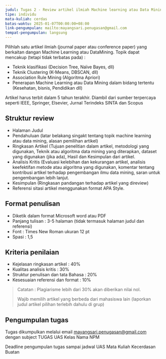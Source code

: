 ```yaml
---
judul: Tugas 2 - Review artikel ilmiah Machine learning atau Data Mining
tipe: individu
mata-kuliah: cerdas
batas-waktu: 2025-01-07T00:00:00+08:00
link-pengumpulan: mailto:mayangsari.penugasan@gmail.com
tempat-pengumpulan: langsung
---
```


Pilihlah satu artikel ilmiah (journal paper atau conference paper) yang berkaitan dangan Machine Learning atau DataMining. Topik dapat mencakup (tetapi tidak terbatas pada) :

- Teknik klasifikasi (Decision Tree, Naïve Bayes, dll)
- Teknik Clustering (K-Means, DBSCAN, dll)
- Association Rule Mining (Algoritma Apriori)
- Penerapan Machine Learning atau Data Mining dalam bidang tertentu (Kesehatan, bisnis, Pendidikan dll)

Artikel harus terbit dalam 5 tahun terakhir. Diambil dari sumber terpercaya seperti IEEE, Springer, Elsevier, Jurnal Terindeks SINTA dan Scopus

## Struktur review

- Halaman Judul
- Pendahuluan (latar belakang singakt tentang topik machine learning atau data mining, alasan pemilihan artikel)
- Ringkasan Artikel (Tujuan penelitian dalam artikel, metodologi yang digunakan, Teknik atau algoritma data mining yang diterapkan, dataset yang digunakan (jika ada), Hasil dan Kesimpulan dari artikel.
- Analisis Kritis (Evaluasi kelebihan dan kekurangan artikel, analisis keefektifan metode atau algoritma yang digunakan, komentar tentang kontribusi artikel terhadap pengembangan ilmu data mining, saran untuk pengembangan lebih lanjut.
- Kesimpulan (Ringkasan pandangan terhadap artikel yang direview)
- Referensi sitasi artikel menggunakan format APA Style.

## Format penulisan

- Diketik dalam format Microsoft word atau PDF
- Panjang tulisan : 3-5 halaman (tidak termasuk halaman judul dan referensi)
- Font : Times New Roman ukuran 12 pt
- Spasi : 1,5

## Kriteria penilaian

- Kejelasan ringkasan artikel : 40%
- Kualitas analisis kritis : 30%
- Struktur penulisan dan tata Bahasa : 20%
- Kesesuaian referensi dan format : 10%

> Catatan : Plagiarisme lebih dari 30% akan diberikan nilai nol.
>
> Wajib memilih artikel yang berbeda dari mahasiswa lain (laporkan judul artikel pilihan terlebih dahulu di grup)

## Pengumpulan tugas

Tugas dikumpulkan melalui email mayangsari.penugasan@gmail.com dengan subject TUGAS UAS Kelas Nama NPM

Deadline pengumpulan tugas sampai jadwal UAS Mata Kuliah Kecerdasan Buatan
